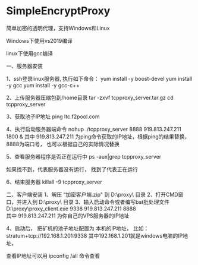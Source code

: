 # SimpleEncryptProxy
简单加密的透明代理，支持Windows和Linux

Windows下使用vs2019编译

linux下使用gcc编译




一、服务器安装

1、ssh登录linux服务器,  执行如下命令：
yum install  -y boost-devel 
yum install  -y gcc 
yum install  -y gcc-c++ 

2、上传服务器压缩包到/home目录
tar -zxvf  tcpproxy_server.tar.gz
cd  tcpproxy_server

3、获取池子IP地址
ping  ltc.f2pool.com

4、执行启动服务器端命令
nohup ./tcpproxy_server  8888    919.813.247.211    1800  &
其中 919.813.247.211    为ping命令获取的IP地址，根据ping的结果替换， 8888为端口号， 也可以根据自己的实际情况替换

5、查看服务器程序是否正在运行中
ps  -aux|grep  tcpproxy_server

如果找不到，代表服务器没有运行， 找到了代表正在运行

6、结束服务器
killall -9  tcpproxy_server


二、客户端安装
1、解压  “加密客户端.zip"  到 D:\proxy\  目录
2、打开CMD窗口，并进入到  D:\proxy\  目录
3、输入启动命令或者编写bat批处理文件
D:\\proxy\\proxy_client.exe  9338   919.813.247.211    8888    
其中  919.813.247.211    为你自己的VPS服务器的IP地址

4、启动后， 把矿机的池子地址配置为 本机的IP地址， 比如：stratum+tcp://192.168.1.201:9338
其中192.168.1.201就是windows电脑的IP地址，

查看IP地址可以用  ipconfig  /all   命令查看
